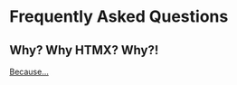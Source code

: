 # Frequently Asked Questions

## Why? Why HTMX? Why?!

[Because...](https://giphy.com/gifs/reaction-qkJJRL9Sz1R04)
